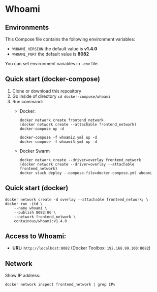 # Whoami

## Environments
This Compose file contains the following environment variables:

- `WHOAMI_VERSION` the default value is **v1.4.0**
- `WHOAMI_PORT` the default value is **8082**

You can set environment variables in `.env` file.

## Quick start (docker-compose)
1. Clone or download this repository
1. Go inside of directory `cd docker-compose/whoami`
1. Run command:
    - Docker:

          docker network create frontend_network
          (docker network create --attachable frontend_network)
          docker-compose up -d
          
          docker-compose -f whoami2.yml up -d
          docker-compose -f whoami3.yml up -d

    - Docker Swarm

          docker network create --driver=overlay frontend_network
          (docker network create --driver=overlay --attachable frontend_network)
          docker stack deploy --compose-file=docker-compose.yml whoami

## Quick start (docker)
    docker network create -d overlay --attachable frontend_network; \
    docker run -itd \
        --name whoami \
        --publish 8082:80 \
        --network frontend_network \
        containous/whoami:v1.4.0

## Access to Whoami: 
- **URL:** `http://localhost:8082` (Docker Toolbox: `192.168.99.100:8082`)

## Network
Show IP address:

    docker network inspect frontend_network | grep IPv